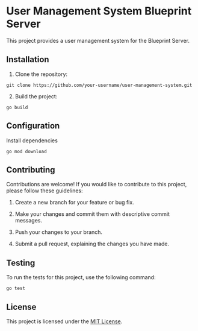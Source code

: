 # User Management System Blueprint Server

This project provides a user management system for the Blueprint Server.

## Installation

1. Clone the repository:
```
git clone https://github.com/your-username/user-management-system.git
```

2. Build the project:

```
go build
```

## Configuration

Install dependencies

```
go mod download
```

## Contributing

Contributions are welcome! If you would like to contribute to this project, please follow these guidelines:


1. Create a new branch for your feature or bug fix.

2. Make your changes and commit them with descriptive commit messages.

3. Push your changes to your branch.

4. Submit a pull request, explaining the changes you have made.

## Testing

To run the tests for this project, use the following command:

```
go test
```

## License

This project is licensed under the [MIT License](LICENSE).
